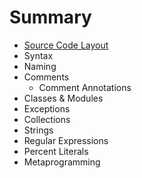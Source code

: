 # Summary

* [Source Code Layout](source_code_layout.md)
* Syntax
* Naming
* Comments
   * Comment Annotations
* Classes & Modules
* Exceptions
* Collections
* Strings
* Regular Expressions
* Percent Literals
* Metaprogramming

